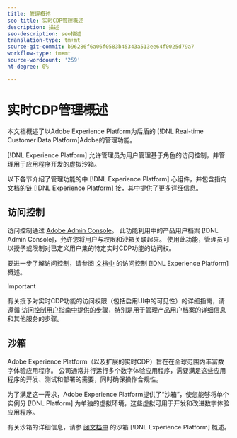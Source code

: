 ```yaml
---
title: 管理概述
seo-title: 实时CDP管理概述
description: 描述
seo-description: seo描述
translation-type: tm+mt
source-git-commit: b96286f6a06f0583b45343a513ee64f0025d79a7
workflow-type: tm+mt
source-wordcount: '259'
ht-degree: 0%

---
```



# 实时CDP管理概述

本文档概述了以Adobe Experience Platform为后盾的 [!DNL Real-time Customer Data Platform]Adobe的管理功能。

[!DNL Experience Platform] 允许管理员为用户管理基于角色的访问控制，并管理用于应用程序开发的虚拟沙箱。

以下各节介绍了管理功能的中 [!DNL Experience Platform] 心组件，并包含指向文档的链 [!DNL Experience Platform] 接，其中提供了更多详细信息。

## 访问控制

访问控制通过 [Adobe Admin Console](http://adminconsole.adobe.com)。 此功能利用中的产品用户档案 [!DNL Admin Console]，允许您将用户与权限和沙箱关联起来。 使用此功能，管理员可以授予或限制对已定义用户集的特定实时CDP功能的访问权。

要进一步了解访问控制，请参阅 [文档中](../../access-control/home.md) 的访问控制 [!DNL Experience Platform] 概述。

>[!IMPORTANT]
>有关授予对实时CDP功能的访问权限（包括启用UI中的可见性）的详细指南，请遵循 [访问控制用户指南中提供的步骤](../../access-control/ui/overview.md)，特别是用于管理产品用户档案的详细信息和其他服务的步骤。

## 沙箱

Adobe Experience Platform（以及扩展的实时CDP）旨在在全球范围内丰富数字体验应用程序。 公司通常并行运行多个数字体验应用程序，需要满足这些应用程序的开发、测试和部署的需要，同时确保操作合规性。

为了满足这一需求，Adobe Experience Platform提供了“沙箱”，使您能够将单个实例分 [!DNL Platform] 为单独的虚拟环境，这些虚拟可用于开发和改进数字体验应用程序。

有关沙箱的详细信息，请参 [阅文档中](../../sandboxes/home.md) 的沙箱 [!DNL Experience Platform] 概述。